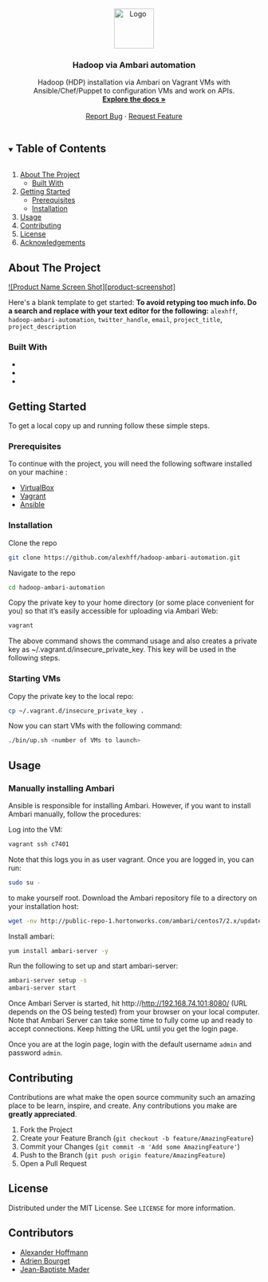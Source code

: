 <!-- PROJECT LOGO -->
<br />
<p align="center">
  <a href="https://github.com/alexhff/hadoop-ambari-automation">
    <img src="https://upload.wikimedia.org/wikipedia/commons/thumb/3/38/Hadoop_logo_new.svg/2500px-Hadoop_logo_new.svg.png" alt="Logo" width="auto" height="80">
  </a>

  <h3 align="center">Hadoop via Ambari automation</h3>

  <p align="center">
    Hadoop (HDP) installation via Ambari on Vagrant VMs with Ansible/Chef/Puppet to configuration VMs and work on APIs.
    <br />
    <a href="https://github.com/alexhff/hadoop-ambari-automation"><strong>Explore the docs »</strong></a>
    <br />
    <br />
    <a href="https://github.com/alexhff/hadoop-ambari-automation/issues">Report Bug</a>
    ·
    <a href="https://github.com/alexhff/hadoop-ambari-automation/issues">Request Feature</a>
  </p>
</p>



<!-- TABLE OF CONTENTS -->
<details open="open">
  <summary><h2 style="display: inline-block">Table of Contents</h2></summary>
  <ol>
    <li>
      <a href="#about-the-project">About The Project</a>
      <ul>
        <li><a href="#built-with">Built With</a></li>
      </ul>
    </li>
    <li>
      <a href="#getting-started">Getting Started</a>
      <ul>
        <li><a href="#prerequisites">Prerequisites</a></li>
        <li><a href="#installation">Installation</a></li>
      </ul>
    </li>
    <li><a href="#usage">Usage</a></li>
    <li><a href="#contributing">Contributing</a></li>
    <li><a href="#license">License</a></li>
    <li><a href="#acknowledgements">Acknowledgements</a></li>
  </ol>
</details>



<!-- ABOUT THE PROJECT -->
## About The Project

[![Product Name Screen Shot][product-screenshot]](https://example.com)

Here's a blank template to get started:
**To avoid retyping too much info. Do a search and replace with your text editor for the following:**
`alexhff`, `hadoop-ambari-automation`, `twitter_handle`, `email`, `project_title`, `project_description`


### Built With

* []()
* []()
* []()



<!-- GETTING STARTED -->
## Getting Started

To get a local copy up and running follow these simple steps.

### Prerequisites

To continue with the project, you will need the following software installed on your machine :
* [VirtualBox](https://www.virtualbox.org/)
* [Vagrant](https://www.vagrantup.com/)
* [Ansible](https://www.ansible.com/)

### Installation

Clone the repo
```sh
git clone https://github.com/alexhff/hadoop-ambari-automation.git
```
Navigate to the repo
```sh
cd hadoop-ambari-automation
```
Copy the private key to your home directory (or some place convenient for you) so that it’s easily accessible for uploading via Ambari Web:
```sh
vagrant
```
The above command shows the command usage and also creates a private key as ~/.vagrant.d/insecure_private_key. This key will be used in the following steps.

### Starting VMs

Copy the private key to the local repo:
```sh
cp ~/.vagrant.d/insecure_private_key .
```
Now you can start VMs with the following command:
```sh
./bin/up.sh <number of VMs to launch>
```



<!-- USAGE EXAMPLES -->
## Usage

### Manually installing Ambari

Ansible is responsible for installing Ambari. However, if you want to install Ambari manually, follow the procedures:

Log into the VM:
```sh
vagrant ssh c7401
```
Note that this logs you in as user vagrant. Once you are logged in, you can run:
```sh
sudo su -
```
to make yourself root.
Download the Ambari repository file to a directory on your installation host:
```sh
wget -nv http://public-repo-1.hortonworks.com/ambari/centos7/2.x/updates/2.7.4.0/ambari.repo -O /etc/yum.repos.d/ambari.repo
```
Install ambari:
```sh
yum install ambari-server -y
```
Run the following to set up and start ambari-server:
```sh
ambari-server setup -s
ambari-server start
```

Once Ambari Server is started, hit http://http://192.168.74.101:8080/ (URL depends on the OS being tested) from your browser on your local computer.
Note that Ambari Server can take some time to fully come up and ready to accept connections. Keep hitting the URL until you get the login page.

Once you are at the login page, login with the default username `admin` and password `admin`.



<!-- CONTRIBUTING -->
## Contributing

Contributions are what make the open source community such an amazing place to be learn, inspire, and create. Any contributions you make are **greatly appreciated**.

1. Fork the Project
2. Create your Feature Branch (`git checkout -b feature/AmazingFeature`)
3. Commit your Changes (`git commit -m 'Add some AmazingFeature'`)
4. Push to the Branch (`git push origin feature/AmazingFeature`)
5. Open a Pull Request



<!-- LICENSE -->
## License

Distributed under the MIT License. See `LICENSE` for more information.



<!-- ACKNOWLEDGEMENTS -->
## Contributors

* [Alexander Hoffmann](https://github.com/alexhff)
* [Adrien Bourget](https://github.com/adritoo)
* [Jean-Baptiste Mader](https://github.com/jbmader)

<!-- MARKDOWN LINKS & IMAGES -->
<!-- https://www.markdownguide.org/basic-syntax/#reference-style-links -->
[contributors-shield]: https://img.shields.io/github/contributors/alexhff/repo.svg?style=for-the-badge
[contributors-url]: https://github.com/alexhff/repo/graphs/contributors
[forks-shield]: https://img.shields.io/github/forks/alexhff/repo.svg?style=for-the-badge
[forks-url]: https://github.com/alexhff/repo/network/members
[stars-shield]: https://img.shields.io/github/stars/alexhff/repo.svg?style=for-the-badge
[stars-url]: https://github.com/alexhff/repo/stargazers
[issues-shield]: https://img.shields.io/github/issues/alexhff/repo.svg?style=for-the-badge
[issues-url]: https://github.com/alexhff/repo/issues
[license-shield]: https://img.shields.io/github/license/alexhff/repo.svg?style=for-the-badge
[license-url]: https://github.com/alexhff/repo/blob/master/LICENSE.txt
[linkedin-shield]: https://img.shields.io/badge/-LinkedIn-black.svg?style=for-the-badge&logo=linkedin&colorB=555
[linkedin-url]: https://linkedin.com/in/alexhff
